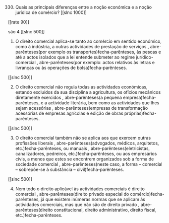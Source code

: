 330. Quais as principais diferenças entre a noção económica e a noção jurídica de comércio?
[[slnc 1000]]

[[rate 90]]

são 4.[[slnc 500]]

1) O direito comercial aplica-se tanto ao comércio em  sentido económico, como à indústria, a outras actividades de prestação de serviços , abre-parênteses(por exemplo os transportes)fecha-parênteses, às pescas e até a actos isolados que a lei entende submeter ao regime jurídico-comercial , abre-parênteses(por exemplo: actos relativos às letras e livranças ou às operações de bolsa)fecha-parênteses.

[[slnc 500]]

2) O direito comercial não regula todas as actividades económicas, estando excluídos da sua disciplina a agricultura, os ofícios mecânicos diretamente exercidos , abre-parênteses(a pequena empresa)fecha-parênteses, e a actividade literária, bem como as actividades que lhes sejam acessórias , abre-parênteses(empresas de transformação acessórias de empresas agrícolas e edição de obras próprias)fecha-parênteses.

[[slnc 500]]

3) O direito comercial também não se  aplica  aos  que  exercem outras  profissões liberais , abre-parênteses(advogados, médicos, arquitetos, etc.)fecha-parênteses, ou manuais , abre-parênteses(eletricistas, canalizadores, pedreiros, etc.)fecha-parênteses, ou aos empresários civis,
a menos que estes se encontrem organizados sob a forma de sociedade comercial , abre-parênteses(neste caso, a forma –
comercial – sobrepõe-se à substância – civil)fecha-parênteses.

[[slnc 500]]

4) Nem todo o direito aplicável às actividades comerciais é direito comercial , abre-parênteses(direito privado especial do comércio)fecha-parênteses, já que existem inúmeras normas que se aplicam às actividades comerciais, mas que não são de
direito privado , abre-parênteses(direito constitucional, direito administrativo, direito fiscal, etc.)fecha-parênteses.

